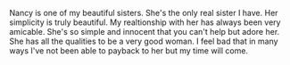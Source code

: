 Nancy is one of my beautiful sisters. She's the only real sister I have. Her simplicity is truly beautiful. My realtionship with her has always been very amicable. She's so simple and innocent that you can't help but adore her. She has all the qualities to be a very good woman. I feel bad that in many ways I've not been able to payback to her but my time will come.
